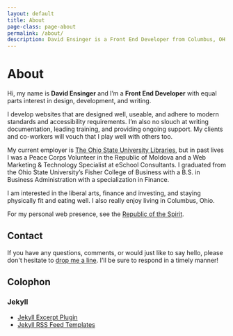 ```yaml
---
layout: default
title: About
page-class: page-about
permalink: /about/
description: David Ensinger is a Front End Developer from Columbus, OH
---
```


# About

<p class="text-intro">Hi, my name is <strong>David Ensinger</strong> and I’m a <strong>Front End Developer</strong> with equal parts interest in design, development, and writing.</p>

I develop websites that are designed well, useable, and adhere to modern standards and accessibility requirements. I’m also no slouch at writing documentation, leading training, and providing ongoing support. My clients and co-workers will vouch that I play well with others too.

My current employer is [The Ohio State University Libraries](http://library.osu.edu/), but in past lives I was a Peace Corps Volunteer in the Republic of Moldova and a Web Marketing & Technology Specialist at eSchool Consultants. I graduated from the Ohio State University’s Fisher College of Business with a B.S. in Business Administration with a specialization in Finance.

I am interested in the liberal arts, finance and investing, and staying physically fit and eating well. I also really enjoy living in Columbus, Ohio.

For my personal web presence, see the [Republic of the Spirit](http://www.republicofthespirit.com/).

## Contact

If you have any questions, comments, or would just like to say hello, please don't hesitate to [drop me a line](mailto:hello@davidensinger.com). I'll be sure to respond in a timely manner!

## Colophon

### Jekyll

- [Jekyll Excerpt Plugin](http://blog.darkrefraction.com/2012/jekyll-excerpt-plugin.html)
- [Jekyll RSS Feed Templates](https://github.com/snaptortoise/jekyll-rss-feeds)